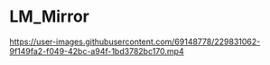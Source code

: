 # LM_Mirror
 


https://user-images.githubusercontent.com/69148778/229831062-9f149fa2-f049-42bc-a94f-1bd3782bc170.mp4

